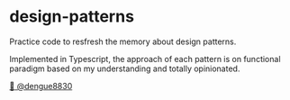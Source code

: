 # design-patterns

Practice code to resfresh the memory about design patterns.

Implemented in Typescript, the approach of each pattern is on functional paradigm based on my understanding and totally opinionated.

[🐤 @dengue8830](https://twitter.com/dengue8830)
